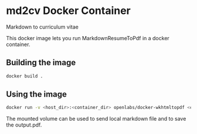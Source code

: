 # md2cv Docker Container
Markdown to curriculum vitae

This docker image lets you run MarkdownResumeToPdf in a docker container.

## Building the image

```sh
docker build .
```

## Using the image

```sh
docker run -v <host_dir>:<container_dir> openlabs/docker-wkhtmltopdf <container_dir>/<your_resume_markdown_file>
```

The mounted volume can be used to send local markdown file and to save  
the output.pdf.



